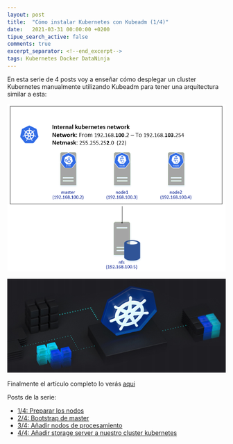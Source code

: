 ```yaml
---
layout: post
title:  "Cómo instalar Kubernetes con Kubeadm (1/4)"
date:   2021-03-31 00:00:00 +0200
tipue_search_active: false
comments: true
excerpt_separator: <!--end_excerpt-->
tags: Kubernetes Docker DataNinja
---
```


En esta serie de 4 posts voy a enseñar cómo desplegar un cluster Kubernetes manualmente utilizando Kubeadm para tener una arquitectura similar a esta:


![kubernetes architecture](/img/posts/kubeadm/kubernetes_network.png)

<!--end_excerpt-->

[![kubeadm](/img/posts/kubeadm/arc.png)](https://blogvisionarios.com/e-learning/data/como-instalar-cluster-kubernetes-kubeadm)

Finalmente el artículo completo lo verás [aqui](https://blogvisionarios.com/e-learning/data/como-instalar-cluster-kubernetes-kubeadm)

Posts de la serie:
- [1/4: Preparar los nodos](https://enriquecatala.com/2021/03/30/instalar-cluster-kubernetes-kubeadm.html)
- [2/4: Bootstrap de master](https://enriquecatala.com/2021/04/08/kubernetes-master-bootstap-kubeadm.html)
- [3/4: Añadir nodos de procesamiento](https://enriquecatala.com/2021/04/12/kubernetes-inicializar-nodos-procesamiento.html)
- [4/4: Añadir storage server a nuestro cluster kubernetes](https://enriquecatala.com/2021/04/26/kubernetes-a%C3%B1adir-persistencia.html)